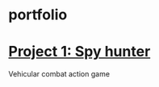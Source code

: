 # portfolio

# [Project 1: Spy hunter](https://github.com/wiktornazaruk/spy_hunter)

Vehicular combat action game
